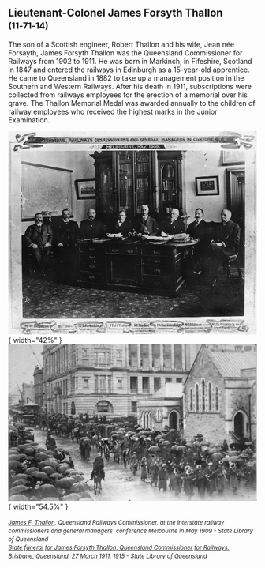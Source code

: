 ## Lieutenant‑Colonel James Forsyth Thallon <small>(11‑71‑14)</small>

The son of a Scottish engineer, Robert Thallon and his wife, Jean née Forsayth, James Forsyth Thallon was the Queensland Commissioner for Railways from 1902 to 1911. He was born in Markinch, in Fifeshire, Scotland in 1847 and entered the railways in Edinburgh as a 15-year-old apprentice. He came to Queensland in 1882 to take up a management position in the Southern and Western Railways. After his death in 1911, subscriptions were collected from railways employees for the erection of a memorial over his grave. The Thallon Memorial Medal was awarded annually to the children of railway employees who received the highest marks in the Junior Examination.

![James F, Thallon](../assets/james-forsyth-thallon.jpg){ width="42%" }  ![State funeral for James Forsyth Thallon, Queensland Commissioner for Railways, Brisbane, Queensland, 27 March 1911](../assets/james-forsyth-thallon-funeral.jpg){ width="54.5%" }   

*<small>[James F, Thallon](http://onesearch.slq.qld.gov.au/permalink/f/1upgmng/slq_alma21220418430002061), Queensland Railways Commissioner, at the interstate railway commissioners and general managers' conference Melbourne in May 1909 - State Library of Queensland </small>* <br>
*<small>[State funeral for James Forsyth Thallon, Queensland Commissioner for Railways, Brisbane, Queensland, 27 March 1911](http://onesearch.slq.qld.gov.au/permalink/f/1upgmng/slq_alma21218753520002061), 1915 - State Library of Queensland </small>*  
